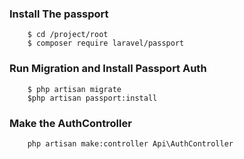 ### Install The passport
```SH
    $ cd /project/root
    $ composer require laravel/passport
```

### Run Migration and Install Passport Auth
    
```SH
    $ php artisan migrate
    $php artisan passport:install
```

### Make the AuthController
```SH
    php artisan make:controller Api\AuthController
```
